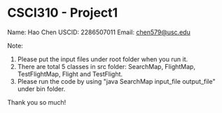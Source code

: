 # CSCI310 - Project1
Name: Hao Chen
USCID: 2286507011
Email: chen579@usc.edu

Note:
1. Please put the input files under root folder when you run it.
2. There are total 5 classes in src folder: SearchMap, FlightMap, TestFlightMap, Flight and TestFlight.
3. Please run the code by using "java SearchMap input_file output_file" under bin folder.

Thank you so much!
